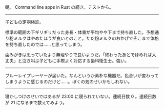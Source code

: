 朝。 Command line apps in Rust の続き。テストから。

---

子どもの定期検診。

標準の範囲の下ギリギリだった身長・体重が平均やや下まで持ち直した。予想通り粉ミルクはやめたほうが良いとのこと。ただ粉ミルクのおかげでそこまで体格を持ち直したのでは……と思ってしまう。

歯みがきは思っていたより無理やりで良いようだ。「終わったあとでほめれば大丈夫」と泣き叫ぶ子どもに手際よく対応する歯科衛生士。強い。

---

ブルーレイプレーヤーが届いた。なんというか素朴な機器だ。色合いが変わってしまうように感じるのだけど……。ぼくの気のせいかもしれない。

---

寝かしつけのせいではあるが 23:00 に寝られていない。連続日数 0 。連続日数が 21 になるまで数えてみよう。
